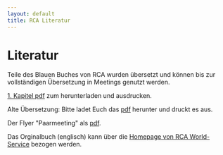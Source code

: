 ```yaml
---
layout: default
title: RCA Literatur
---
```

# Literatur

Teile des Blauen Buches von RCA wurden übersetzt und können bis zur
vollständigen Übersetzung in Meetings genutzt werden.

[1. Kapitel pdf](/files/Kapitel1RCA.red.pdf) zum herunterladen und ausdrucken.

Alte Übersetzung: Bitte ladet Euch das [pdf](/files/RCA-Literatur+2014.pdf) herunter und druckt es aus.

Der Flyer "Paarmeeting" als [pdf](/files/rca_flyer_2010.pdf).

Das Orginalbuch (englisch) kann über die [Homepage von RCA World-Service](http://www.recovering-couples.org) bezogen werden. 
